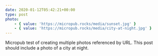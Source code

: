 ```yaml
---
date: 2020-01-12T05:42:21+00:00
type: post
photo:
    - { value: 'https://micropub.rocks/media/sunset.jpg' }
    - { value: 'https://micropub.rocks/media/city-at-night.jpg' }
---
```

Micropub test of creating multiple photos referenced by URL. This post should include a photo of a city at night.
